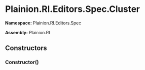 
# Plainion.RI.Editors.Spec.Cluster

**Namespace:** Plainion.RI.Editors.Spec

**Assembly:** Plainion.RI


## Constructors

### Constructor()

